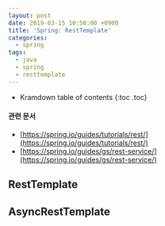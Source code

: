 ```yaml
---
layout: post
date: 2019-03-15 10:58:00 +0900
title: 'Spring: RestTemplate'
categories:
  - spring
tags:
  - java
  - spring
  - resttemplate
---
```


* Kramdown table of contents
{:toc .toc}

#### 관련 문서

- [https://spring.io/guides/tutorials/rest/](https://spring.io/guides/tutorials/rest/)
- [https://spring.io/guides/gs/rest-service/](https://spring.io/guides/gs/rest-service/)

## RestTemplate

## AsyncRestTemplate
